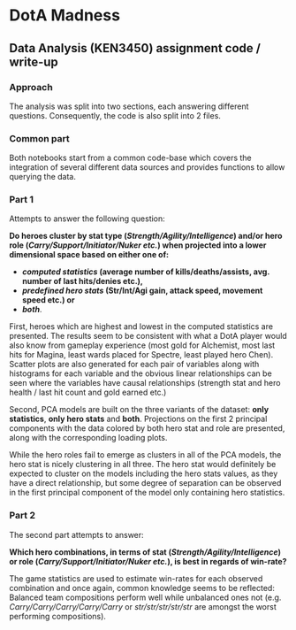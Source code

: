 # DotA Madness

## Data Analysis (KEN3450) assignment code / write-up

### Approach
The analysis was split into two sections, each answering different questions.
Consequently, the code is also split into 2 files.

### Common part
Both notebooks start from a common code-base which covers the integration of several different data sources and provides functions to allow querying the data.

### Part 1
Attempts to answer the following question: 

**Do heroes cluster by stat type (*Strength/Agility/Intelligence*) and/or hero role (*Carry/Support/Initiator/Nuker etc.*) when projected into a lower dimensional space based on either one of:**
* ***computed statistics* (average number of kills/deaths/assists, avg. number of last hits/denies etc.),**
* ***predefined hero stats* (Str/Int/Agi gain, attack speed, movement speed etc.) or**
* ***both***.

First, heroes which are highest and lowest in the computed statistics are presented. The results seem to be consistent with what a DotA player would also know from gameplay experience (most gold for Alchemist, most last hits for Magina, least wards placed for Spectre, least played hero Chen). <br>
Scatter plots are also generated for each pair of variables along with histograms for each variable and the obvious linear relationships can be seen where the variables have causal relationships (strength stat and hero health / last hit count and gold earned etc.)

Second, PCA models are built on the three variants of the dataset: **only statistics**, **only hero stats** and **both**.
Projections on the first 2 principal components with the data colored by both hero stat and role are presented, along with the corresponding loading plots.

While the hero roles fail to emerge as clusters in all of the PCA models, the hero stat is nicely clustering in all three.
The hero stat would definitely be expected to cluster on the models including the hero stats values, as they have a direct relationship, but some degree of separation can be observed in the first principal component of the model only containing hero statistics.


### Part 2
The second part attempts to answer:

**Which hero combinations, in terms of stat (*Strength/Agility/Intelligence*) or role (*Carry/Support/Initiator/Nuker etc.*), is best in regards of win-rate?**

The game statistics are used to estimate win-rates for each observed combination and once again, common knowledge seems to be reflected: Balanced team compositions perform well while unbalanced ones not (e.g. *Carry/Carry/Carry/Carry/Carry* or *str/str/str/str/str* are amongst the worst performing compositions).
